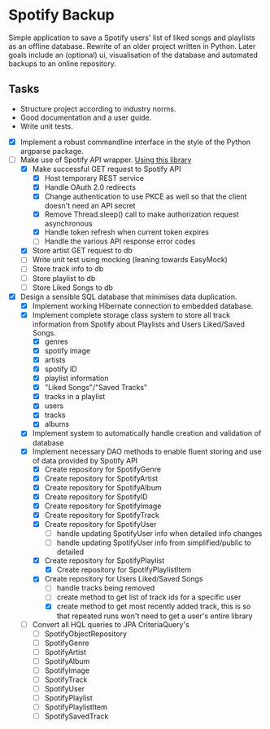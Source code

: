 # Spotify Backup

Simple application to save a Spotify users' list of liked songs and
playlists as an offline database. Rewrite of an older project written in
Python. Later goals include an (optional) ui, visualisation of the
database and automated backups to an online repository.

## Tasks

- Structure project according to industry norms.
- Good documentation and a user guide.
- Write unit tests.
- [x] Implement a robust commandline interface in the style of the Python argparse package.
- [ ] Make use of Spotify API wrapper. [Using this library](
  https://github.com/spotify-web-api-java/spotify-web-api-java/)
    - [x] Make successful GET request to Spotify API
        - [x] Host temporary REST service
        - [x] Handle OAuth 2.0 redirects
        - [x] Change authentication to use PKCE as well so that the client doesn't need an API secret
        - [x] Remove Thread.sleep() call to make authorization request asynchronous
        - [x] Handle token refresh when current token expires
        - [ ] Handle the various API response error codes
    - [x] Store artist GET request to db
    - [ ] Write unit test using mocking (leaning towards EasyMock)
    - [ ] Store track info to db
    - [ ] Store playlist to db
    - [ ] Store Liked Songs to db
- [x] Design a sensible SQL database that minimises data duplication.
    - [x] Implement working Hibernate connection to embedded database.
    - [x] Implement complete storage class system to store all track information from Spotify about Playlists and Users
      Liked/Saved Songs.
        - [x] genres
        - [x] spotify image
        - [x] artists
        - [x] spotify ID
        - [x] playlist information
        - [x] "Liked Songs"/"Saved Tracks"
        - [x] tracks in a playlist
        - [x] users
        - [x] tracks
        - [x] albums
    - [x] Implement system to automatically handle creation and validation of database
    - [x] Implement necessary DAO methods to enable fluent storing and use of data provided by Spotify API
        - [x] Create repository for SpotifyGenre
        - [x] Create repository for SpotifyArtist
        - [x] Create repository for SpotifyAlbum
        - [x] Create repository for SpotifyID
        - [x] Create repository for SpotifyImage
        - [x] Create repository for SpotifyTrack
        - [x] Create repository for SpotifyUser
            - [ ] handle updating SpotifyUser info when detailed info changes
            - [ ] handle updating SpotifyUser info from simplified/public to detailed
        - [x] Create repository for SpotifyPlaylist
            - [x] Create repository for SpotifyPlaylistItem
        - [x] Create repository for Users Liked/Saved Songs
            - [ ] handle tracks being removed
            - [ ] create method to get list of track ids for a specific user
            - [x] create method to get most recently added track, this is so that repeated runs won't need to get a
              user's entire library
    - [ ] Convert all HQL queries to JPA CriteriaQuery's
        - [ ] SpotifyObjectRepository
        - [ ] SpotifyGenre
        - [ ] SpotifyArtist
        - [ ] SpotifyAlbum
        - [ ] SpotifyImage
        - [ ] SpotifyTrack
        - [ ] SpotifyUser
        - [ ] SpotifyPlaylist
        - [ ] SpotifyPlaylistItem
        - [ ] SpotifySavedTrack

[//]: # (## Documentation)

[//]: # ([*See wiki page on github*]&#40;https://github.com/JorritScholten/SpotifyBackup/wiki&#41;)
